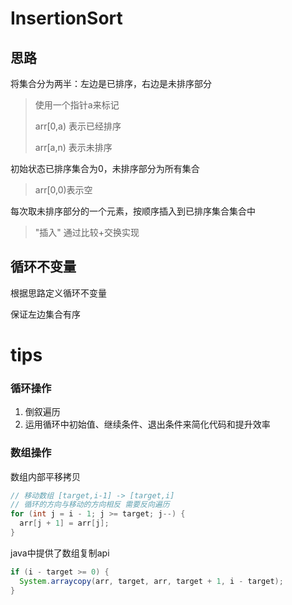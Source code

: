 # InsertionSort

## 思路

将集合分为两半：左边是已排序，右边是未排序部分

> 使用一个指针a来标记
>
> arr[0,a) 表示已经排序
>
> arr[a,n) 表示未排序

初始状态已排序集合为0，未排序部分为所有集合

> arr[0,0)表示空

每次取未排序部分的一个元素，按顺序插入到已排序集合集合中

> "插入" 通过比较+交换实现

## 循环不变量

根据思路定义循环不变量

保证左边集合有序 

# tips

### 循环操作

1. 倒叙遍历
2. 运用循环中初始值、继续条件、退出条件来简化代码和提升效率

### 数组操作

数组内部平移拷贝

```java
// 移动数组 [target,i-1] -> [target,i]
// 循环的方向与移动的方向相反 需要反向遍历
for (int j = i - 1; j >= target; j--) {
  arr[j + 1] = arr[j];
}
```

java中提供了数组复制api

```java
if (i - target >= 0) {
  System.arraycopy(arr, target, arr, target + 1, i - target);
}
```


